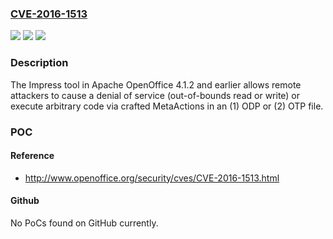 ### [CVE-2016-1513](https://cve.mitre.org/cgi-bin/cvename.cgi?name=CVE-2016-1513)
![](https://img.shields.io/static/v1?label=Product&message=n%2Fa&color=blue)
![](https://img.shields.io/static/v1?label=Version&message=n%2Fa&color=blue)
![](https://img.shields.io/static/v1?label=Vulnerability&message=n%2Fa&color=brighgreen)

### Description

The Impress tool in Apache OpenOffice 4.1.2 and earlier allows remote attackers to cause a denial of service (out-of-bounds read or write) or execute arbitrary code via crafted MetaActions in an (1) ODP or (2) OTP file.

### POC

#### Reference
- http://www.openoffice.org/security/cves/CVE-2016-1513.html

#### Github
No PoCs found on GitHub currently.

